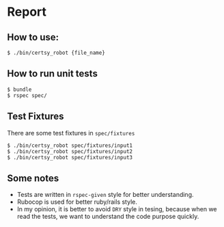 # Report

## How to use:

```
$ ./bin/certsy_robot {file_name}
```

## How to run unit tests

```
$ bundle
$ rspec spec/
```

## Test Fixtures

There are some test fixtures in `spec/fixtures`

```
$ ./bin/certsy_robot spec/fixtures/input1
$ ./bin/certsy_robot spec/fixtures/input2
$ ./bin/certsy_robot spec/fixtures/input3
```

## Some notes

- Tests are written in `rspec-given` style for better understanding.
- Rubocop is used for better ruby/rails style.
- In my opinion, it is better to avoid `DRY` style in tesing, because when we
  read the tests, we want to understand the code purpose quickly.
